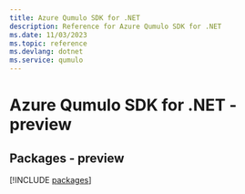 ```yaml
---
title: Azure Qumulo SDK for .NET
description: Reference for Azure Qumulo SDK for .NET
ms.date: 11/03/2023
ms.topic: reference
ms.devlang: dotnet
ms.service: qumulo
---
```

# Azure Qumulo SDK for .NET - preview
## Packages - preview
[!INCLUDE [packages](qumulo-index.md)]